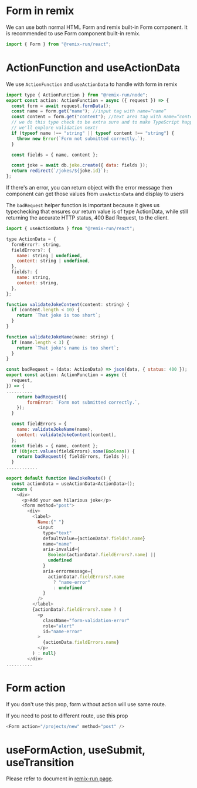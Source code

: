 # Form in remix

We can use both normal HTML Form and remix built-in Form component. It is recommended to use Form component built-in remix.

```js
import { Form } from "@remix-run/react";
```

# ActionFunction and useActionData

We use `ActionFunction` and `useActionData` to handle with form in remix

```js
import type { ActionFunction } from "@remix-run/node";
export const action: ActionFunction = async ({ request }) => {
  const form = await request.formData();
  const name = form.get("name"); //input tag with name=“name”
  const content = form.get("content"); //text area tag with name=“content”
  // we do this type check to be extra sure and to make TypeScript happy
  // we'll explore validation next!
  if (typeof name !== "string" || typeof content !== "string") {
    throw new Error(`Form not submitted correctly.`);
  }

  const fields = { name, content };

  const joke = await db.joke.create({ data: fields });
  return redirect(`/jokes/${joke.id}`);
};
```

If there's an error, you can return object with the error message then component can get those values from `useActionData` and display to users

The `badRequest` helper function is important because it gives us typechecking that ensures our return value is of type ActionData, while still returning the accurate HTTP status, 400 Bad Request, to the client.

```js
import { useActionData } from "@remix-run/react";

type ActionData = {
  formError?: string,
  fieldErrors?: {
    name: string | undefined,
    content: string | undefined,
  },
  fields?: {
    name: string,
    content: string,
  },
};

function validateJokeContent(content: string) {
  if (content.length < 10) {
    return `That joke is too short`;
  }
}

function validateJokeName(name: string) {
  if (name.length < 3) {
    return `That joke's name is too short`;
  }
}

const badRequest = (data: ActionData) => json(data, { status: 400 });
export const action: ActionFunction = async ({
  request,
}) => {
..........
    return badRequest({
        formError: `Form not submitted correctly.`,
    });
  }

  const fieldErrors = {
    name: validateJokeName(name),
    content: validateJokeContent(content),
  };
  const fields = { name, content };
  if (Object.values(fieldErrors).some(Boolean)) {
    return badRequest({ fieldErrors, fields });
  }
............

export default function NewJokeRoute() {
  const actionData = useActionData<ActionData>();
  return (
    <div>
      <p>Add your own hilarious joke</p>
      <form method="post">
        <div>
          <label>
            Name:{" "}
            <input
              type="text"
              defaultValue={actionData?.fields?.name}
              name="name"
              aria-invalid={
                Boolean(actionData?.fieldErrors?.name) ||
                undefined
              }
              aria-errormessage={
                actionData?.fieldErrors?.name
                  ? "name-error"
                  : undefined
              }
            />
          </label>
          {actionData?.fieldErrors?.name ? (
            <p
              className="form-validation-error"
              role="alert"
              id="name-error"
            >
              {actionData.fieldErrors.name}
            </p>
          ) : null}
        </div>
..........

```

# Form action

If you don't use this prop, form without action will use same route.

If you need to post to different route, use this prop

```js
<Form action="/projects/new" method="post" />
```

# useFormAction, useSubmit, useTransition

Please refer to document in [remix-run page](https://remix.run/docs/en/v1/api/remix#useformaction).
